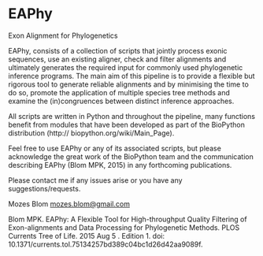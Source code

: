 # EAPhy
Exon Alignment for Phylogenetics

EAPhy, consists of a collection of scripts that jointly process exonic sequences, use an existing aligner, check and filter alignments and ultimately generates the required input for commonly used phylogenetic inference programs. The main aim of this pipeline is to provide a flexible but rigorous tool to generate reliable alignments and by minimising the time to do so, promote the application of multiple species tree methods and examine the (in)congruences between distinct inference approaches.

All scripts are written in Python and throughout the pipeline, many functions benefit from modules that have been developed as part of the BioPython distribution (http:// biopython.org/wiki/Main_Page).

Feel free to use EAPhy or any of its associated scripts, but please acknowledge the great work of the BioPython team and the communication describing EAPhy (Blom MPK, 2015) in any forthcoming publications.

Please contact me if any issues arise or you have any suggestions/requests.

Mozes Blom
mozes.blom@gmail.com

Blom MPK. EAPhy: A Flexible Tool for High-throughput Quality Filtering of Exon-alignments and Data Processing for Phylogenetic Methods. PLOS Currents Tree of Life. 2015 Aug 5 . Edition 1. doi: 10.1371/currents.tol.75134257bd389c04bc1d26d42aa9089f.

